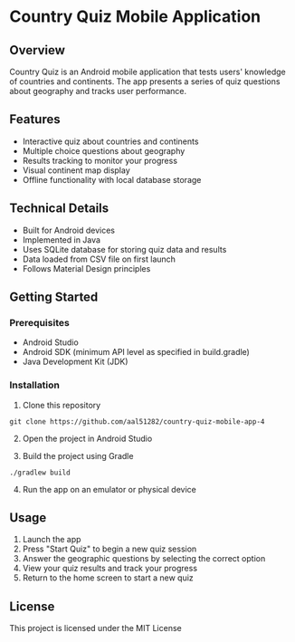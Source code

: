 # Country Quiz Mobile Application

## Overview

Country Quiz is an Android mobile application that tests users' knowledge of countries and continents. The app presents a series of quiz questions about geography and tracks user performance.

## Features

- Interactive quiz about countries and continents
- Multiple choice questions about geography
- Results tracking to monitor your progress
- Visual continent map display
- Offline functionality with local database storage

## Technical Details

- Built for Android devices
- Implemented in Java
- Uses SQLite database for storing quiz data and results
- Data loaded from CSV file on first launch
- Follows Material Design principles

## Getting Started

### Prerequisites

- Android Studio
- Android SDK (minimum API level as specified in build.gradle)
- Java Development Kit (JDK)

### Installation

1. Clone this repository

```
git clone https://github.com/aal51282/country-quiz-mobile-app-4
```

2. Open the project in Android Studio

3. Build the project using Gradle

```
./gradlew build
```

4. Run the app on an emulator or physical device

## Usage

1. Launch the app
2. Press "Start Quiz" to begin a new quiz session
3. Answer the geographic questions by selecting the correct option
4. View your quiz results and track your progress
5. Return to the home screen to start a new quiz

## License

This project is licensed under the MIT License

